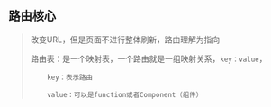 ## 路由核心
> 改变URL，但是页面不进行整体刷新，路由理解为指向
> 
> 路由表：是一个映射表，一个路由就是一组映射关系，`key：value`，
> 
>         key：表示路由
> 
>         value：可以是function或者Component（组件）

